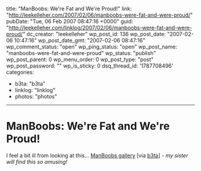 title: "ManBoobs: We're Fat and We're Proud!"
link: "http://leekelleher.com/2007/02/06/manboobs-were-fat-and-were-proud/"
pubDate: "Tue, 06 Feb 2007 08:47:16 +0000"
guid: "http://leekelleher.com/linklog/2007/02/06/manboobs-were-fat-and-were-proud/"
dc_creator: "leekelleher"
wp_post_id: 136
wp_post_date: "2007-02-06 10:47:16"
wp_post_date_gmt: "2007-02-06 08:47:16"
wp_comment_status: "open"
wp_ping_status: "open"
wp_post_name: "manboobs-were-fat-and-were-proud"
wp_status: "publish"
wp_post_parent: 0
wp_menu_order: 0
wp_post_type: "post"
wp_post_password: ""
wp_is_sticky: 0
dsq_thread_id: '1787708496'
categories:
  - b3ta: "b3ta"
  - linklog: "linklog"
  - photos: "photos"

---

# ManBoobs: We're Fat and We're Proud!

I feel a bit ill from looking at this... <a href="http://www.manboobs.co.uk/latest.php">ManBoobs gallery</a> [via <a href="http://www.b3ta.com/newsletter/issue263/">b3ta</a>] <i>- my sister will find this so amusing!</i>